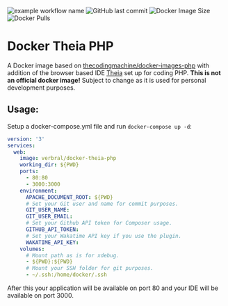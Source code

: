 ![example workflow name](https://github.com/verbruggenalex/docker-theia-php/workflows/Docker%20Image%20CI/badge.svg)
![GitHub last commit](https://img.shields.io/github/last-commit/verbruggenalex/docker-theia-php)
![Docker Image Size](https://img.shields.io/docker/image-size/verbral/docker-theia-php)
![Docker Pulls](https://img.shields.io/docker/pulls/verbral/docker-theia-php)

# Docker Theia PHP

A Docker image based on [thecodingmachine/docker-images-php](https://github.com/thecodingmachine/docker-images-php#general-purpose-php-images-for-docker)
with addition of the browser based IDE [Theia](https://theia-ide.org/) set up
for coding PHP. **This is not an official docker image!** Subject to change as
it is used for personal development purposes.

## Usage:

Setup a docker-compose.yml file and run `docker-compose up -d`:

```yaml
version: '3'
services:
  web:
    image: verbral/docker-theia-php
    working_dir: ${PWD}
    ports:
      - 80:80
      - 3000:3000
    environment:
      APACHE_DOCUMENT_ROOT: ${PWD}
      # Set your Git user and name for commit purposes.
      GIT_USER_NAME:
      GIT_USER_EMAIL:
      # Set your Github API token for Composer usage.
      GITHUB_API_TOKEN:
      # Set your Wakatime API key if you use the plugin.
      WAKATIME_API_KEY:
    volumes:
      # Mount path as is for xdebug.
      - ${PWD}:${PWD}
      # Mount your SSH folder for git purposes.
      - ~/.ssh:/home/docker/.ssh
```
After this your application will be available on port 80 and your IDE will be
available on port 3000.
